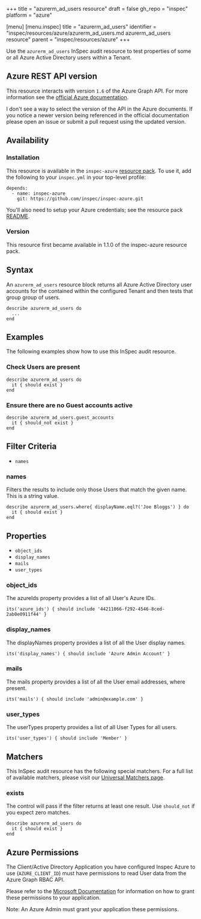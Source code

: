 +++
title = "azurerm_ad_users resource"
draft = false
gh_repo = "inspec"
platform = "azure"

[menu]
  [menu.inspec]
    title = "azurerm_ad_users"
    identifier = "inspec/resources/azure/azurerm_ad_users.md azurerm_ad_users resource"
    parent = "inspec/resources/azure"
+++

Use the `azurerm_ad_users` InSpec audit resource to test properties of
some or all Azure Active Directory users within a Tenant.

## Azure REST API version

This resource interacts with version `1.6` of the Azure Graph API. For more
information see the [official Azure documentation](https://msdn.microsoft.com/Library/Azure/Ad/Graph/api/users-operations#GetUsers).

I don't see a way to select the version of the API in the Azure documents. If
you notice a newer version being referenced in the official documentation
please open an issue or submit a pull request using the updated version.

## Availability

### Installation

This resource is available in the `inspec-azure` [resource
pack](/inspec/glossary/#resource-pack). To use it, add the
following to your `inspec.yml` in your top-level profile:

    depends:
      - name: inspec-azure
        git: https://github.com/inspec/inspec-azure.git

You'll also need to setup your Azure credentials; see the resource pack
[README](https://github.com/inspec/inspec-azure#inspec-for-azure).

### Version

This resource first became available in 1.1.0 of the inspec-azure resource pack.

## Syntax

An `azurerm_ad_users` resource block returns all Azure Active Directory user accounts for the
contained within the configured Tenant and then tests that group group of users.

    describe azurerm_ad_users do
      ...
    end

## Examples

The following examples show how to use this InSpec audit resource.

### Check Users are present

    describe azurerm_ad_users do
      it { should exist }
    end

### Ensure there are no Guest accounts active

    describe azurerm_ad_users.guest_accounts
      it { should_not exist }
    end

## Filter Criteria

- `names`

### names

Filters the results to include only those Users that match the given
name. This is a string value.

    describe azurerm_ad_users.where{ displayName.eql?('Joe Bloggs') } do
      it { should exist }
    end

## Properties

- `object_ids`
- `display_names`
- `mails`
- `user_types`

### object_ids

The azureIds property provides a list of all User's Azure IDs.

    its('azure_ids') { should include '44211066-f292-4546-8ced-2ab0e0911f44' }

### display_names

The displayNames property provides a list of all the User display names.

    its('display_names') { should include 'Azure Admin Account' }

### mails

The mails property provides a list of all the User email addresses, where present.

    its('mails') { should include 'admin@example.com' }

### user_types

The userTypes property provides a list of all User Types for all users.

    its('user_types') { should include 'Member' }

## Matchers

This InSpec audit resource has the following special matchers. For a full list of available matchers,
please visit our [Universal Matchers page](/inspec/matchers/).

### exists

The control will pass if the filter returns at least one result. Use
`should_not` if you expect zero matches.

    describe azurerm_ad_users do
      it { should exist }
    end

## Azure Permissions

The Client/Active Directory Application you have configured Inspec Azure to use (`AZURE_CLIENT_ID`) must
have permissions to read User data from the Azure Graph RBAC API.

Please refer to the [Microsoft Documentation](https://docs.microsoft.com/en-us/azure/active-directory/develop/active-directory-integrating-applications#updating-an-application)
for information on how to grant these permissions to your application.

Note: An Azure Admin must grant your application these permissions.
